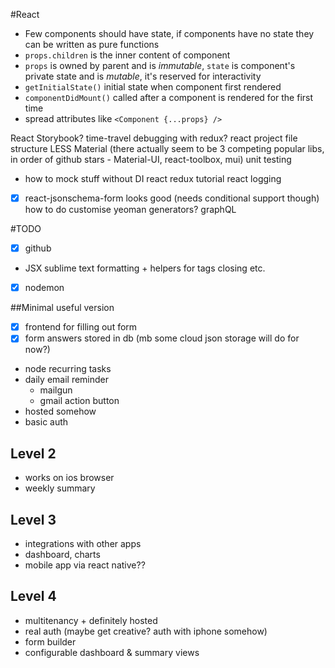 
#React

- Few components should have state, if components have no state they can be written as pure functions
- `props.children` is the inner content of component
- `props` is owned by parent and is *immutable*, `state`
    is component's private  state and is *mutable*, it's reserved for interactivity
- `getInitialState()` initial state when component first rendered
- `componentDidMount()` called after a component is rendered for the first time
- spread attributes like `<Component {...props} />`

React Storybook?
time-travel debugging with redux?
react project file structure
LESS
Material (there actually seem to be 3 competing popular libs, in order of github stars - Material-UI, react-toolbox, mui)
unit testing
  - how to mock stuff without DI
react redux tutorial
react logging
- [x] react-jsonschema-form looks good (needs conditional support though)
how to do customise yeoman generators?
graphQL

#TODO

- [x] github
- JSX sublime text formatting + helpers for tags closing etc.
- [x] nodemon

##Minimal useful version

- [x] frontend for filling out form
- [x] form answers stored in db (mb some cloud json storage will do for now?)
- node recurring tasks
- daily email reminder
  - mailgun
  - gmail action button
- hosted somehow
- basic auth


## Level 2

- works on ios browser
- weekly summary

## Level 3
- integrations with other apps
- dashboard, charts
- mobile app via react native??


## Level 4
- multitenancy + definitely hosted
- real auth (maybe get creative? auth with iphone somehow)
- form builder
- configurable dashboard & summary views
